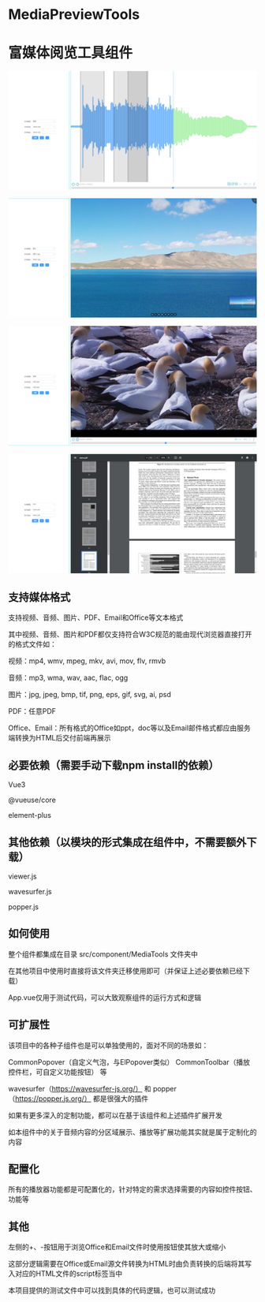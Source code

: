 # MediaPreviewTools

# 富媒体阅览工具组件

![image](https://github.com/KrazyPhish/MediaPreviewTools/blob/main/src/assets/dev.png)

![image2](https://github.com/KrazyPhish/MediaPreviewTools/blob/main/src/assets/dev2.png)

![image3](https://github.com/KrazyPhish/MediaPreviewTools/blob/main/src/assets/dev3.png)

![image4](https://github.com/KrazyPhish/MediaPreviewTools/blob/main/src/assets/dev4.png)

## 支持媒体格式

支持视频、音频、图片、PDF、Email和Office等文本格式

其中视频、音频、图片和PDF都仅支持符合W3C规范的能由现代浏览器直接打开的格式文件如：

视频：mp4, wmv, mpeg, mkv, avi, mov, flv, rmvb

音频：mp3, wma, wav, aac, flac, ogg

图片：jpg, jpeg, bmp, tif, png, eps, gif, svg, ai, psd

PDF：任意PDF

Office、Email：所有格式的Office如ppt，doc等以及Email邮件格式都应由服务端转换为HTML后交付前端再展示

## 必要依赖（需要手动下载npm install的依赖）

Vue3

@vueuse/core

element-plus

## 其他依赖（以模块的形式集成在组件中，不需要额外下载）

viewer.js

wavesurfer.js

popper.js

## 如何使用

整个组件都集成在目录 src/component/MediaTools 文件夹中

在其他项目中使用时直接将该文件夹迁移使用即可（并保证上述必要依赖已经下载）

App.vue仅用于测试代码，可以大致观察组件的运行方式和逻辑

## 可扩展性

该项目中的各种子组件也是可以单独使用的，面对不同的场景如：

CommonPopover（自定义气泡，与ElPopover类似） CommonToolbar（播放控件栏，可自定义功能按钮） 等

wavesurfer（https://wavesurfer-js.org/） 和 popper（https://popper.js.org/） 都是很强大的插件

如果有更多深入的定制功能，都可以在基于该组件和上述插件扩展开发

如本组件中的关于音频内容的分区域展示、播放等扩展功能其实就是属于定制化的内容

## 配置化

所有的播放器功能都是可配置化的，针对特定的需求选择需要的内容如控件按钮、功能等

## 其他

左侧的+、-按钮用于浏览Office和Email文件时使用按钮使其放大或缩小

这部分逻辑需要在Office或Email源文件转换为HTML时由负责转换的后端将其写入对应的HTML文件的script标签当中

本项目提供的测试文件中可以找到具体的代码逻辑，也可以测试成功
